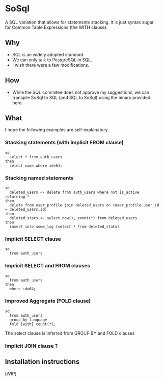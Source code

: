 # SoSql

A SQL variation that allows for statements stacking. It is just syntax sugar for Common Table Expressions (the WITH clause).

## Why

- SQL is an widely adopted standard. 
- We can only talk to PostgreSQL in SQL.
- I wish there were a few modifications.


## How

- While the SQL commitee does not approve my suggestions, we can transpile SoSql to SQL (and SQL to SoSql) using the binary provided here. 

## What

I hope the following examples are self-explanatory. 

### Stacking statements (with implicit FROM clause)

```
so
  select * from auth_users
then
  select name where id=64;
```

### Stacking named statements

```
so
  deleted_users <- delete from auth_users where not is_active returning *
then
  delete from user_profile join deleted_users on (user_profile.user_id = deleted_users.id)
then 
  deleted_stats <- select now(), count(*) from deleted_users
then 
  insert into some_log (select * from deleted_stats)
```

### Implicit SELECT clause
```
so
  from auth_users
```

### Implicit SELECT and FROM clauses
```
so
  from auth_users
then
  where id=64;
```


### Improved Aggregate (FOLD clause)
```
so
  from auth_users
  group by language
  fold [with] count(*);
```
The select clause is inferred from GROUP BY and FOLD clauses

### Implicit JOIN clause ?


## Installation instructions

[WIP]
